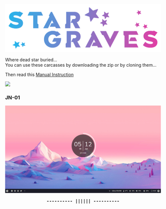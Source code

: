 ![greetings](/Asset/Head.png)

Where dead star buried... <br>
You can use these carcasses by downloading the zip or by cloning them... <br>

Then read this [Manual Instruction](https://github.com/closebox73/applying-theme)

![](https://api.visitorbadge.io/api/VisitorHit?user=closebox73&repo=Star_Graves&countColor=%232BB2E9)

### JN-01
![](/Asset/JN-01.png)

<p align="center"><b><samp>---------- |||||| ----------</samp></b></p>
